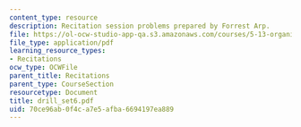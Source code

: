 ```yaml
---
content_type: resource
description: Recitation session problems prepared by Forrest Arp.
file: https://ol-ocw-studio-app-qa.s3.amazonaws.com/courses/5-13-organic-chemistry-ii-fall-2003/70ce96ab0f4ca7e5afba6694197ea889_drill_set6.pdf
file_type: application/pdf
learning_resource_types:
- Recitations
ocw_type: OCWFile
parent_title: Recitations
parent_type: CourseSection
resourcetype: Document
title: drill_set6.pdf
uid: 70ce96ab-0f4c-a7e5-afba-6694197ea889
---
```

